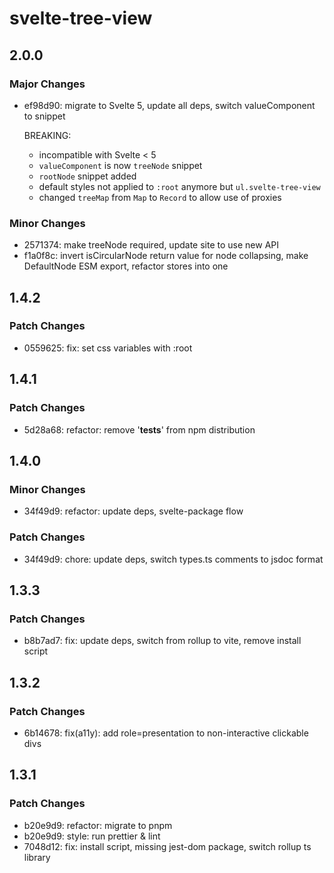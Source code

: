 # svelte-tree-view

## 2.0.0

### Major Changes

- ef98d90: migrate to Svelte 5, update all deps, switch valueComponent to snippet

  BREAKING:
  - incompatible with Svelte < 5
  - `valueComponent` is now `treeNode` snippet
  - `rootNode` snippet added
  - default styles not applied to `:root` anymore but `ul.svelte-tree-view`
  - changed `treeMap` from `Map` to `Record` to allow use of proxies

### Minor Changes

- 2571374: make treeNode required, update site to use new API
- f1a0f8c: invert isCircularNode return value for node collapsing, make DefaultNode ESM export, refactor stores into one

## 1.4.2

### Patch Changes

- 0559625: fix: set css variables with :root

## 1.4.1

### Patch Changes

- 5d28a68: refactor: remove '**tests**' from npm distribution

## 1.4.0

### Minor Changes

- 34f49d9: refactor: update deps, svelte-package flow

### Patch Changes

- 34f49d9: chore: update deps, switch types.ts comments to jsdoc format

## 1.3.3

### Patch Changes

- b8b7ad7: fix: update deps, switch from rollup to vite, remove install script

## 1.3.2

### Patch Changes

- 6b14678: fix(a11y): add role=presentation to non-interactive clickable divs

## 1.3.1

### Patch Changes

- b20e9d9: refactor: migrate to pnpm
- b20e9d9: style: run prettier & lint
- 7048d12: fix: install script, missing jest-dom package, switch rollup ts library
